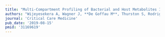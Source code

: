```yaml
---
title: "Multi-Compartment Profiling of Bacterial and Host Metabolites Identifies Intestinal Dysbiosis and Its Functional Consequences in the Critically Ill Child"
authors: "Wijeyesekera A, Wagner J, **De Goffau M**, Thurston S, Rodrigues Sabino A, Zaher S, White D, Ridout J, Peters MJ, Ramnarayan P, Branco RG, Torok ME, Valla F, Meyer R, Klein N, Frost G, **Parkhill** J, Holmes E, Pathan N."
journal: 'Critical Care Medicine'
pub_date: '2019-08-15'
pmid: '31169619'
---
```


